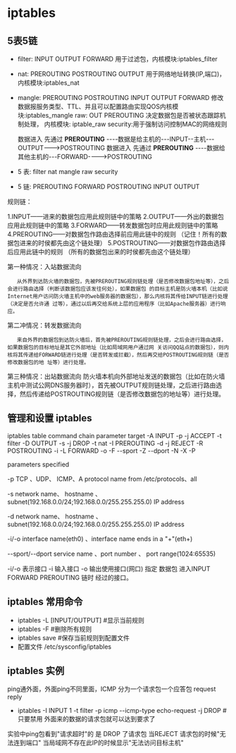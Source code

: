 # iptables

## 5表5链

* filter: INPUT OUTPUT FORWARD
  用于过滤包，内核模块:iptables_filter
* nat: PREROUTING POSTROUTING OUTPUT
  用于网络地址转换(IP,端口)，内核模块:iptables_nat
* mangle: PREROUTING POSTROUTING INPUT OUTPUT FORWARD
  修改数据报服务类型、TTL、并且可以配置路由实现QOS内核模块:iptables_mangle
raw: OUT PREROUTING
  决定数据包是否被状态跟踪机制处理， 内核模块: iptable_raw
security:用于强制访问控制MAC的网络规则

    数据进入 先通过 **PREROUTING** ----数据是给主机的---INPUT--主机---OUTPUT--->POSTROUTING
    数据进入  先通过 **PREROUTING** ----数据给其他主机的---FORWARD---->POSTROUTING

* 5 表: filter nat mangle raw security
* 5 链: PREROUTING FORWARD POSTROUTING INPUT OUTPUT

规则链：


1.INPUT——进来的数据包应用此规则链中的策略
2.OUTPUT——外出的数据包应用此规则链中的策略
3.FORWARD——转发数据包时应用此规则链中的策略
4.PREROUTING——对数据包作路由选择前应用此链中的规则
（记住！所有的数据包进来的时侯都先由这个链处理）
5.POSTROUTING——对数据包作路由选择后应用此链中的规则
（所有的数据包出来的时侯都先由这个链处理）


第一种情况：入站数据流向

       从外界到达防火墙的数据包，先被PREROUTING规则链处理（是否修改数据包地址等），之后会进行路由选择（判断该数据包应该发往何处），如果数据包 的目标主机是防火墙本机（比如说Internet用户访问防火墙主机中的web服务器的数据包），那么内核将其传给INPUT链进行处理（决定是否允许通 过等），通过以后再交给系统上层的应用程序（比如Apache服务器）进行响应。

第二冲情况：转发数据流向

       来自外界的数据包到达防火墙后，首先被PREROUTING规则链处理，之后会进行路由选择，如果数据包的目标地址是其它外部地址（比如局域网用户通过网 关访问QQ站点的数据包），则内核将其传递给FORWARD链进行处理（是否转发或拦截），然后再交给POSTROUTING规则链（是否修改数据包的地 址等）进行处理。

第三种情况：出站数据流向
       防火墙本机向外部地址发送的数据包（比如在防火墙主机中测试公网DNS服务器时），首先被OUTPUT规则链处理，之后进行路由选择，然后传递给POSTROUTING规则链（是否修改数据包的地址等）进行处理。


## 管理和设置 iptables

      
iptables   table       command     chain           parameter        target
                      -A           INPUT             -p               -j ACCEPT
	   -t filter  -D           OUTPUT            -s               -j DROP
	   -t nat     -I           PREROUTING        -d               -j REJECT
	              -R           POSTROUTING       -i
		      -L           FORWARD           -o
		      -F                             --sport
		      -Z                             --dport
		      -N
		      -X
		      -P



parameters                                            specified

-p                                               TCP 、UDP、 ICMP、A protocol name from /etc/protocols、all

-s                                              network name、 hostname 、subnet(192.168.0.0/24;192.168.0.0/255.255.255.0)
                                                IP address

-d                                             network name、 hostname 、subnet(192.168.0.0/24;192.168.0.0/255.255.255.0)                                                       IP address

-i/-o                                          interface name(eth0) 、interface name ends in a "+"(eth+)

--sport/--dport                               service name 、port number 、 port range(1024:65535)


-i/-o 表示接口 -i 输入接口 -o 输出使用接口(网口) 指定 数据包 进入INPUT FORWARD PREROUTING 链时 经过的接口。

## iptables 常用命令

* iptables -L [INPUT/OUTPUT] #显示当前规则
* iptables -F #删除所有规则
* iptables save #保存当前规则到配置文件
* 配置文件 /etc/sysconfig/iptables

## iptables 实例

ping通外面，外面ping不同里面，ICMP 分为一个请求包一个应答包 request reply

* iptables -I INPUT 1 -t filter -p icmp --icmp-type echo-request -j DROP # 只要禁用 外面来的数据的请求包就可以达到要求了


实验中ping包看到"请求超时"的 是 DROP 了请求包
当REJECT 请求包的时候"无法连到端口"
当局域网不存在此IP的时候显示"无法访问目标主机"
